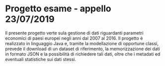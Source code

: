 # Progetto esame - appello 23/07/2019
Il presente progetto verte sula gestione di dati riguardanti parametri economici di paesi europei negli anni dal 2007 al 2016.
Il progetto è realizzato in linguaggio Java e, tramite la modellazione di opportune classi, prevede il download di un dataset di riferimento, la memorizzazione dei dati in formato JSON e la possibilità di richiedere tali dati, oltre che i metadati ed eventuali statistiche sui dati stessi.

<!--stackedit_data:
eyJoaXN0b3J5IjpbLTQ4MjE0NjU5OSwtMTA3Njk0NzEyMCwtOT
Y0MzgxOTMyXX0=
-->